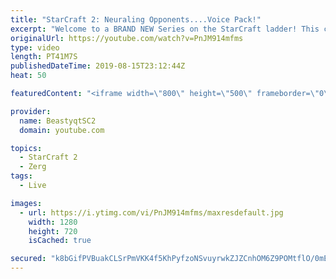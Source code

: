 ```yaml
---
title: "StarCraft 2: Neuraling Opponents....Voice Pack!"
excerpt: "Welcome to a BRAND NEW Series on the StarCraft ladder! This challenege is called \"Infestors to GM,\" where I play Mass Infestors and try to get to Grandmaster! I am allowing myself to make Queens as well, but other than that, the gameplan is INFESTORS!!!  In this episode, we learn that when you neural"
originalUrl: https://youtube.com/watch?v=PnJM914mfms
type: video
length: PT41M7S
publishedDateTime: 2019-08-15T23:12:44Z
heat: 50

featuredContent: "<iframe width=\"800\" height=\"500\" frameborder=\"0\" src=\"https://www.youtube.com/embed/PnJM914mfms\" allow=\"accelerometer; autoplay; encrypted-media; gyroscope; picture-in-picture\" allowfullscreen></iframe>"

provider:
  name: BeastyqtSC2
  domain: youtube.com

topics:
  - StarCraft 2
  - Zerg
tags:
  - Live

images:
  - url: https://i.ytimg.com/vi/PnJM914mfms/maxresdefault.jpg
    width: 1280
    height: 720
    isCached: true

secured: "k8bGifPVBuakCLSrPmVKK4f5KhPyfzoNSvuyrwkZJZCnhOM6Z9POMtflO/0mEbGVEP+NjEULiCABBsOAJY14/loDnQCXObOKEiy0OsCsvwxTaMRR9cti4Ar09EAwMEAS/4nsQby55/Hhkwo/xS34+/xIeOyRqQ4zgfABBjOczulHbUzX/EoX7hO/NQ8zW3o5F5tY0dca/MRi4G/IcqYqNozb4+C+wQn3xALbm8l7zGfuutBU80tLFQCJiGVQ12Ovm3iDWZujAhElR9Hs5y/4p5uRsypm3Fsf/OzSn/AFwxdNFO6Ibglyd1yjlYhEV4EM+YTwNJOr8WBQcGOH30F7IYdtCV0aOXFTAiZf4L7zFuRzqwgm6ScPxA0+DjkEgBXbpLuFqrUvDGzorNwyzQGXjPwZlYOVZ+Z2OblkguJfnCo=;o54BZ47eM79uRSUjzkUzOg=="
---
```


